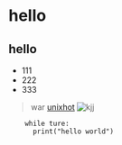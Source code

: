 # hello
## hello

* 111
* 222
* 333

> war
[unixhot](http://www.unixhot.com)
![kjj](http://www.kongjianjia.com/favicon.ico)

        while ture:
          print("hello world")

